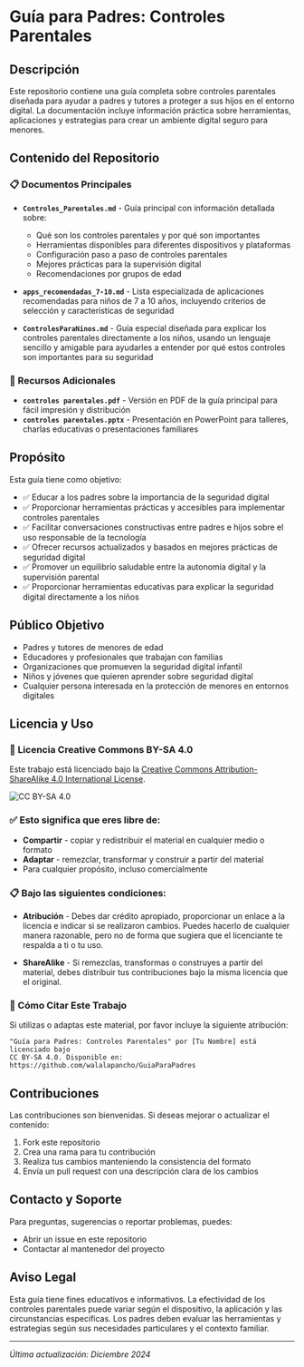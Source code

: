 # Guía para Padres: Controles Parentales

## Descripción

Este repositorio contiene una guía completa sobre controles parentales diseñada para ayudar a padres y tutores a proteger a sus hijos en el entorno digital. La documentación incluye información práctica sobre herramientas, aplicaciones y estrategias para crear un ambiente digital seguro para menores.

## Contenido del Repositorio

### 📋 Documentos Principales

- **`Controles_Parentales.md`** - Guía principal con información detallada sobre:
  - Qué son los controles parentales y por qué son importantes
  - Herramientas disponibles para diferentes dispositivos y plataformas
  - Configuración paso a paso de controles parentales
  - Mejores prácticas para la supervisión digital
  - Recomendaciones por grupos de edad

- **`apps_recomendadas_7-10.md`** - Lista especializada de aplicaciones recomendadas para niños de 7 a 10 años, incluyendo criterios de selección y características de seguridad

- **`ControlesParaNinos.md`** - Guía especial diseñada para explicar los controles parentales directamente a los niños, usando un lenguaje sencillo y amigable para ayudarles a entender por qué estos controles son importantes para su seguridad

### 📄 Recursos Adicionales

- **`controles parentales.pdf`** - Versión en PDF de la guía principal para fácil impresión y distribución
- **`controles parentales.pptx`** - Presentación en PowerPoint para talleres, charlas educativas o presentaciones familiares

## Propósito

Esta guía tiene como objetivo:

- ✅ Educar a los padres sobre la importancia de la seguridad digital
- ✅ Proporcionar herramientas prácticas y accesibles para implementar controles parentales
- ✅ Facilitar conversaciones constructivas entre padres e hijos sobre el uso responsable de la tecnología
- ✅ Ofrecer recursos actualizados y basados en mejores prácticas de seguridad digital
- ✅ Promover un equilibrio saludable entre la autonomía digital y la supervisión parental
- ✅ Proporcionar herramientas educativas para explicar la seguridad digital directamente a los niños

## Público Objetivo

- Padres y tutores de menores de edad
- Educadores y profesionales que trabajan con familias
- Organizaciones que promueven la seguridad digital infantil
- Niños y jóvenes que quieren aprender sobre seguridad digital
- Cualquier persona interesada en la protección de menores en entornos digitales

## Licencia y Uso

### 📄 Licencia Creative Commons BY-SA 4.0

Este trabajo está licenciado bajo la [Creative Commons Attribution-ShareAlike 4.0 International License](https://creativecommons.org/licenses/by-sa/4.0/).

![CC BY-SA 4.0](https://licensebuttons.net/l/by-sa/4.0/88x31.png)

### ✅ Esto significa que eres libre de:

- **Compartir** - copiar y redistribuir el material en cualquier medio o formato
- **Adaptar** - remezclar, transformar y construir a partir del material
- Para cualquier propósito, incluso comercialmente

### 📋 Bajo las siguientes condiciones:

- **Atribución** - Debes dar crédito apropiado, proporcionar un enlace a la licencia e indicar si se realizaron cambios. Puedes hacerlo de cualquier manera razonable, pero no de forma que sugiera que el licenciante te respalda a ti o tu uso.

- **ShareAlike** - Si remezclas, transformas o construyes a partir del material, debes distribuir tus contribuciones bajo la misma licencia que el original.

### 🔗 Cómo Citar Este Trabajo

Si utilizas o adaptas este material, por favor incluye la siguiente atribución:

```
"Guía para Padres: Controles Parentales" por [Tu Nombre] está licenciado bajo 
CC BY-SA 4.0. Disponible en: https://github.com/walalapancho/GuiaParaPadres
```

## Contribuciones

Las contribuciones son bienvenidas. Si deseas mejorar o actualizar el contenido:

1. Fork este repositorio
2. Crea una rama para tu contribución
3. Realiza tus cambios manteniendo la consistencia del formato
4. Envía un pull request con una descripción clara de los cambios

## Contacto y Soporte

Para preguntas, sugerencias o reportar problemas, puedes:
- Abrir un issue en este repositorio
- Contactar al mantenedor del proyecto

## Aviso Legal

Esta guía tiene fines educativos e informativos. La efectividad de los controles parentales puede variar según el dispositivo, la aplicación y las circunstancias específicas. Los padres deben evaluar las herramientas y estrategias según sus necesidades particulares y el contexto familiar.

---

*Última actualización: Diciembre 2024*
